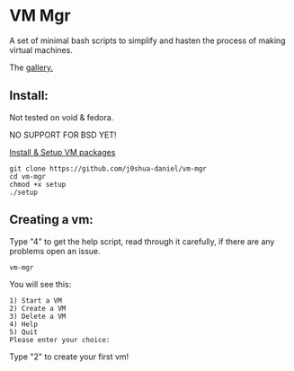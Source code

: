 # VM Mgr
A set of minimal bash scripts to simplify and hasten the process of making virtual machines. 

The [gallery.](https://github.com/j0shua-daniel/vm-mgr/blob/main/gallery.md)

## Install:
Not tested on void & fedora. 

NO SUPPORT FOR BSD YET!

[Install & Setup VM packages](https://github.com/j0shua-daniel/vm-mgr/blob/main/INSTALL.md)


```
git clone https://github.com/j0shua-daniel/vm-mgr
cd vm-mgr
chmod +x setup
./setup
```

## Creating a vm:
Type "4" to get the help script, read through it carefully, if there are any problems open an issue.

```
vm-mgr
```
You will see this: 
```
1) Start a VM
2) Create a VM
3) Delete a VM
4) Help
5) Quit
Please enter your choice:
```
Type "2" to create your first vm!
